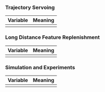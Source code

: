 ### Trajectory Servoing

| Variable | Meaning |
| :------: | :------ |
|  |  |

### Long Distance Feature Replenishment

| Variable | Meaning |
| :------: | :------ |
|  |  |

### Simulation and Experiments

| Variable | Meaning |
| :------: | :------ |
|  |  |